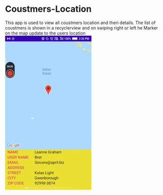 # Coustmers-Location
This app is used to view all coustmers location and theri details. The list of coustmers is shown in a recyclerview and on swiping right or left he Marker on the map update to the users location
![](https://github.com/rajeshbairu-github/Coustmers-Location/blob/master/Coustmers%20Location.gif)
